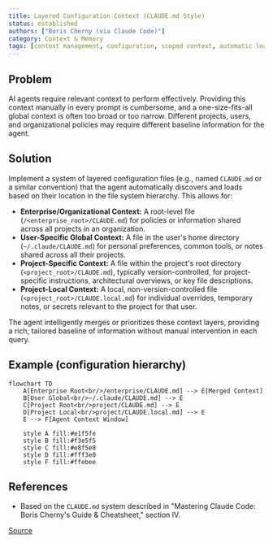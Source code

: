 ```yaml
---
title: Layered Configuration Context (CLAUDE.md Style)
status: established
authors: ["Boris Cherny (via Claude Code)"]
category: Context & Memory
tags: [context management, configuration, scoped context, automatic loading, CLAUDE.md]
---
```


## Problem
AI agents require relevant context to perform effectively. Providing this context manually in every prompt is cumbersome, and a one-size-fits-all global context is often too broad or too narrow. Different projects, users, and organizational policies may require different baseline information for the agent.

## Solution
Implement a system of layered configuration files (e.g., named `CLAUDE.md` or a similar convention) that the agent automatically discovers and loads based on their location in the file system hierarchy. This allows for:

-   **Enterprise/Organizational Context:** A root-level file (`/<enterprise_root>/CLAUDE.md`) for policies or information shared across all projects in an organization.
-   **User-Specific Global Context:** A file in the user's home directory (`~/.claude/CLAUDE.md`) for personal preferences, common tools, or notes shared across all their projects.
-   **Project-Specific Context:** A file within the project's root directory (`<project_root>/CLAUDE.md`), typically version-controlled, for project-specific instructions, architectural overviews, or key file descriptions.
-   **Project-Local Context:** A local, non-version-controlled file (`<project_root>/CLAUDE.local.md`) for individual overrides, temporary notes, or secrets relevant to the project for that user.

The agent intelligently merges or prioritizes these context layers, providing a rich, tailored baseline of information without manual intervention in each query.

## Example (configuration hierarchy)
```mermaid
flowchart TD
    A[Enterprise Root<br/>/enterprise/CLAUDE.md] --> E[Merged Context]
    B[User Global<br/>~/.claude/CLAUDE.md] --> E
    C[Project Root<br/>project/CLAUDE.md] --> E
    D[Project Local<br/>project/CLAUDE.local.md] --> E
    E --> F[Agent Context Window]

    style A fill:#e1f5fe
    style B fill:#f3e5f5
    style C fill:#e8f5e8
    style D fill:#fff3e0
    style F fill:#ffebee
```

## References
- Based on the `CLAUDE.md` system described in "Mastering Claude Code: Boris Cherny's Guide & Cheatsheet," section IV.

[Source](https://www.nibzard.com/claude-code)